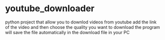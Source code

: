 # youtube_downloader
python project that allow you to downlod videos from youtube 
add the link of the video and then choose the quality you want to download 
the program will save the file automatically in the download file in your PC
